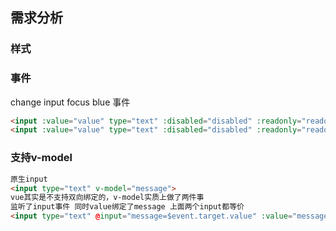 ## 需求分析
### 样式
### 事件
change input focus blue 事件
```html
<input :value="value" type="text" :disabled="disabled" :readonly="readonly" @change="$emit('change')"> 这样不能传事件对象e过去，导致不能获取input里的值，所以要加$event
<input :value="value" type="text" :disabled="disabled" :readonly="readonly" @change="$emit('change',$event)">$event是浏览器原生的事件对象e
```
### 支持v-model
```html
原生input
<input type="text" v-model="message">
vue其实是不支持双向绑定的，v-model实质上做了两件事
监听了input事件 同时value绑定了message 上面两个input都等价
<input type="text" @input="message=$event.target.value" :value="message">
```